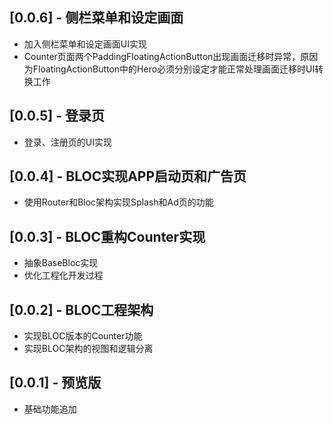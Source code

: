## [0.0.6] - 侧栏菜单和设定画面

* 加入侧栏菜单和设定画面UI实现
* Counter页面两个PaddingFloatingActionButton出现画面迁移时异常，原因为FloatingActionButton中的Hero必须分别设定才能正常处理画面迁移时UI转换工作

## [0.0.5] - 登录页

* 登录、注册页的UI实现

## [0.0.4] - BLOC实现APP启动页和广告页

* 使用Router和Bloc架构实现Splash和Ad页的功能

## [0.0.3] - BLOC重构Counter实现

* 抽象BaseBloc实现
* 优化工程化开发过程

## [0.0.2] - BLOC工程架构

* 实现BLOC版本的Counter功能
* 实现BLOC架构的视图和逻辑分离

## [0.0.1] - 预览版

* 基础功能追加

